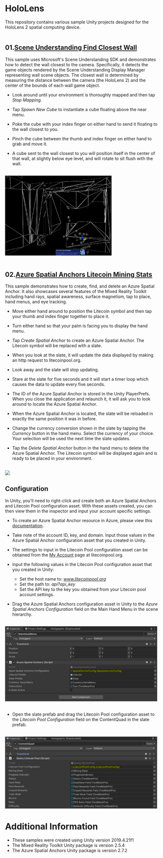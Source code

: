 # HoloLens
This repository contains various sample Unity projects designed for the HoloLens 2 spatial computing device.
<br />
<br />

## 01.[Scene Understanding Find Closest Wall](https://github.com/torynfarr/hololens/tree/master/Assets/Samples/01.scene-understanding-find-closest-wall)

This sample uses Microsoft's Scene Understanding SDK and demonstrates how to detect the wall closest to the camera. Specifically, it detects the game objects rendered by the Scene Understanding Display Manager representing wall scene objects. The closest wall is determined by measuring the distance between the camera (the HoloLens 2) and the center of the bounds of each wall game object.

- Look around until your environment is thoroughly mapped and then tap *Stop Mapping.*

- Tap *Spawn New Cube* to instantiate a cube floating above the near menu.

- Poke the cube with your index finger on either hand to send it floating to the wall closest to you.

- Pinch the cube between the thumb and index finger on either hand to grab and move it.

- A cube sent to the wall closest to you will position itself in the center of that wall, at slightly below eye level, and will rotate to sit flush with the wall.
<br />
<img src="https://github.com/torynfarr/hololens/blob/master/docs/images/scene-understanding-find-closest-wall.gif" width="350">
<br />
<br />

## 02.[Azure Spatial Anchors Litecoin Mining Stats](https://github.com/torynfarr/hololens/tree/master/Assets/Samples/02.azure-spatial-anchors-litecoin-mining-stats)

This sample demonstrates how to create, find, and delete an Azure Spatial Anchor. It also showcases several features of the Mixed Reality Toolkit including hand rays, spatial awareness, surface magnetism, tap to place, hand menus, and eye tracking.

- Move either hand around to position the Litecoin symbol and then tap your thumb and index finger together to place it.

- Turn either hand so that your palm is facing you to display the hand menu. 

- Tap *Create Spatial Anchor* to create an Azure Spatial Anchor. The Litecoin symbol will be replaced with a slate.

- When you look at the slate, it will update the data displayed by making an http request to litecoinpool.org.

- Look away and the slate will stop updating.

- Stare at the slate for five seconds and it will start a timer loop which causes the data to update every five seconds.

- The ID of the Azure Spatial Anchor is stored in the Unity PlayerPrefs. When you close the application and relaunch it, it will ask you to look around to locate the Azure Spatial Anchor.

- When the Azure Spatial Anchor is located, the slate will be reloaded in exactly the same position it was in before.

- Change the currency conversion shown in the slate by tapping the *Currency* button in the hand menu. Select the currency of your choice. Your selection will be used the next time the slate updates.

- Tap the *Delete Spatial Anchor* button in the hand menu to delete the Azure Spatial Anchor. The Litecoin symbol will be displayed again and is ready to be placed in your environment.
<br />
<img src="https://github.com/torynfarr/hololens/blob/master/docs/images/azure-spatial-anchors-litecoin-mining-stats.gif" width="350">
<br />

## Configuration

In Unity, you'll need to right-click and create both an Azure Spatial Anchors and Litecoin Pool configuration asset. With these assets created, you can then view them in the inspector and input your account specific settings.

- To create an Azure Spatial Anchor resource in Azure, please view this [documentation](https://docs.microsoft.com/en-us/azure/spatial-anchors/quickstarts/get-started-unity-hololens?tabs=azure-portal#create-a-spatial-anchors-resource).
- Take note of the account ID, key, and domain. Input those values in the Azure Spatial Anchor configuration asset that you created in Unity.

- The settings to input in the Litecoin Pool configuration asset can be obtained from the [My Account](https://www.litecoinpool.org/account) page at litecoinpool.org. 

- Input the following values in the Litecoin Pool configuration asset that you created in Unity:
    - Set the host name to: *www.litecoinpool.org*
    - Set the path to: *api?api_key*
    - Set the API key to the key you obtained from your Litecoin pool account settings.

- Drag the Azure Spatial Anchors configuration asset in Unity to the *Azure Spatial Anchors Configuration* field on the Main Hand Menu in the scene hierarchy.
<br />
<img src="https://github.com/torynfarr/hololens/blob/master/docs/images/azure-spatial-anchors-litecoin-mining-stats-inspector-01.png" width="500">
<br />
<br />

- Open the slate prefab and drag the Litecoin Pool configuration asset to the *Litecoin Pool Configuration* field on the ContentQuad in the slate prefab.
<br />
<img src="https://github.com/torynfarr/hololens/blob/master/docs/images/azure-spatial-anchors-litecoin-mining-stats-inspector-02.png" width="500">
<br />

# Additional Information

- These samples were created using Unity version 2019.4.21f1
- The Mixed Reality Toolkit Unity package is version 2.5.4
- The Azure Spatial Anchors Unity package is version 2.7.2